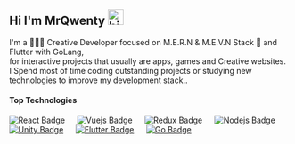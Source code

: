 ## Hi I'm MrQwenty <img src="https://user-images.githubusercontent.com/1303154/88677602-1635ba80-d120-11ea-84d8-d263ba5fc3c0.gif" width="28px" alt="hi">

I'm a 🧑🏻‍💻 Creative Developer focused on M.E.R.N & M.E.V.N Stack 🤖  and Flutter with GoLang, <br> 
for interactive projects that usually are apps, games and Creative websites. <br>
I Spend most of time coding outstanding projects or studying new technologies to improve my development stack..


#### Top Technologies

<!-- TODO: Make technologies links takes you to repositories -->

[![React Badge](https://img.shields.io/badge/-ReactJS-61DBFB?style=for-the-badge&labelColor=black&logo=&logoColor=61DBFB)](#) &emsp; [![Vuejs Badge](https://img.shields.io/badge/-VueJS-3C873A?style=for-the-badge&labelColor=black&logo=vue&logoColor=3C873A)](#) &emsp; [![Redux Badge](https://img.shields.io/badge/-Redux-e535ab?style=for-the-badge&labelColor=black&logo=&logoColor=e535ab)](#) &emsp; [![Nodejs Badge](https://img.shields.io/badge/-Nodejs-3C873A?style=for-the-badge&labelColor=black&logo=&logoColor=3C873A)](#) &emsp; [![Unity Badge](https://img.shields.io/badge/-Unity-8E9087?style=for-the-badge&labelColor=black&logo=&logoColor=8E9087)](#) &emsp; [![Flutter Badge](https://img.shields.io/badge/-Flutter-007acc?style=for-the-badge&labelColor=black&logo=&logoColor=007acc)](#) &emsp; [![Go Badge](https://img.shields.io/badge/-Go-61DBFB?style=for-the-badge&labelColor=black&logo=&logoColor=61DBFB)](#)



